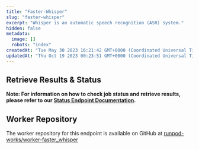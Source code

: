 ```yaml
---
title: "Faster-Whisper"
slug: "faster-whisper"
excerpt: "Whisper is an automatic speech recognition (ASR) system."
hidden: false
metadata: 
  image: []
  robots: "index"
createdAt: "Tue May 30 2023 16:21:42 GMT+0000 (Coordinated Universal Time)"
updatedAt: "Thu Oct 19 2023 00:23:51 GMT+0000 (Coordinated Universal Time)"
---
```


## Retrieve Results & Status

**Note: For information on how to check job status and retrieve results, please refer to our [Status Endpoint Documentation](https://docs.runpod.io/reference/status).**

## Worker Repository

The worker repository for this endpoint is available on GitHub at [runpod-works/worker-faster_whisper](https://github.com/runpod-workers/worker-faster_whisper)
